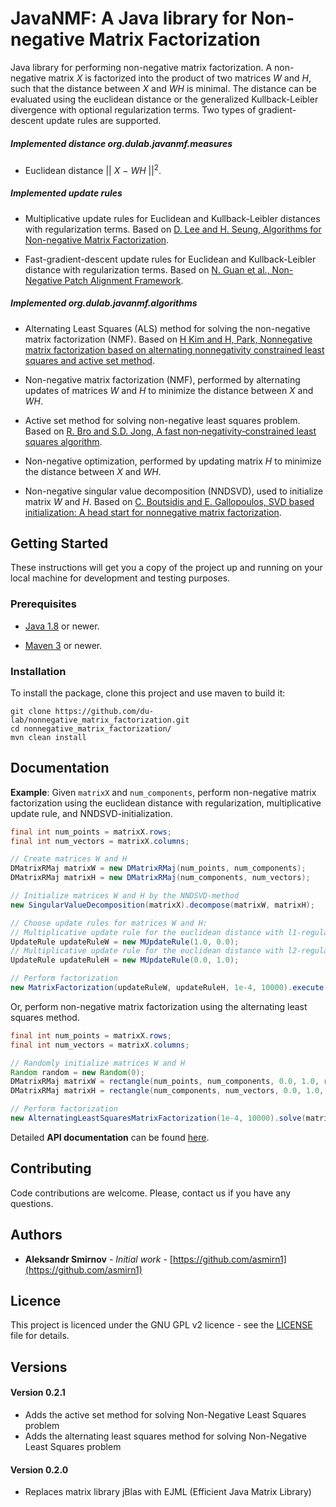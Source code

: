 # JavaNMF: A Java library for Non-negative Matrix Factorization

Java library for performing non-negative matrix factorization. A non-negative matrix *X* is factorized 
into the product of two matrices *W* and *H*, such that the distance between *X* and *WH* is 
minimal. The distance can be evaluated using the euclidean distance or the generalized 
Kullback-Leibler divergence with optional regularization terms. Two types of 
gradient-descent update rules are supported.

##### Implemented distance org.dulab.javanmf.measures

- Euclidean distance || *X* &minus; *WH* ||<sup>2</sup>.

##### Implemented update rules

- Multiplicative update rules for Euclidean and Kullback-Leibler distances with regularization 
terms. Based on [D. Lee and H. Seung, Algorithms for Non-negative Matrix 
Factorization](https://papers.nips.cc/paper/1861-algorithms-for-non-negative-matrix-factorization).

- Fast-gradient-descent update rules for Euclidean and Kullback-Leibler distance with
regularization terms. Based on [N. Guan et al., Non-Negative Patch Alignment 
Framework](http://ieeexplore.ieee.org/document/5936739/).

##### Implemented org.dulab.javanmf.algorithms

- Alternating Least Squares (ALS) method for solving the non-negative matrix factorization (NMF). 
Based on [H Kim and H, Park, Nonnegative matrix factorization based on alternating nonnegativity constrained
least squares and active set method](https://epubs.siam.org/doi/pdf/10.1137/07069239X).

- Non-negative matrix factorization (NMF), performed by alternating updates of matrices *W* and *H* to
minimize the distance between *X* and *WH*.

- Active set method for solving non-negative least squares problem. Based on [R. Bro and S.D. Jong, A fast 
non‐negativity‐constrained least squares algorithm](
https://doi.org/10.1002/(SICI)1099-128X(199709/10)11:5%3C393::AID-CEM483%3E3.0.CO;2-L).

- Non-negative optimization, performed by updating matrix *H* to minimize the distance between 
*X* and *WH*.

- Non-negative singular value decomposition (NNDSVD), used to initialize matrix *W* and *H*. Based on 
[C. Boutsidis and E. Gallopoulos, SVD based initialization: A head start for nonnegative matrix 
factorization](http://www.sciencedirect.com/science/article/pii/S0031320307004359).

##  Getting Started

These instructions will get you a copy of the project up and running on your local machine for 
development and testing purposes.

### Prerequisites

- [Java 1.8](https://java.com/en/download/) or newer.

- [Maven 3](https://maven.apache.org/)  or newer.

### Installation

To install the package, clone this project and use maven to build it:
```
git clone https://github.com/du-lab/nonnegative_matrix_factorization.git
cd nonnegative_matrix_factorization/
mvn clean install
``` 

## Documentation

__Example__: Given `matrixX` and `num_components`, perform non-negative matrix factorization using the euclidean distance with regularization, multiplicative update rule,
and NNDSVD-initialization.

```java
final int num_points = matrixX.rows;
final int num_vectors = matrixX.columns;

// Create matrices W and H
DMatrixRMaj matrixW = new DMatrixRMaj(num_points, num_components);
DMatrixRMaj matrixH = new DMatrixRMaj(num_components, num_vectors);

// Initialize matrices W and H by the NNDSVD-method
new SingularValueDecomposition(matrixX).decompose(matrixW, matrixH);

// Choose update rules for matrices W and H:
// Multiplicative update rule for the euclidean distance with l1-regularization
UpdateRule updateRuleW = new MUpdateRule(1.0, 0.0);
// Multiplicative update rule for the euclidean distance with l2-regularization
UpdateRule updateRuleH = new MUpdateRule(0.0, 1.0);

// Perform factorization
new MatrixFactorization(updateRuleW, updateRuleH, 1e-4, 10000).execute(matrixX, matrixW, matrixH);
```

Or, perform non-negative matrix factorization using the alternating least squares method.
```java
final int num_points = matrixX.rows;
final int num_vectors = matrixX.columns;

// Randomly initialize matrices W and H
Random random = new Random(0);
DMatrixRMaj matrixW = rectangle(num_points, num_components, 0.0, 1.0, random);
DMatrixRMaj matrixH = rectangle(num_components, num_vectors, 0.0, 1.0, random);

// Perform factorization
new AlternatingLeastSquaresMatrixFactorization(1e-4, 10000).solve(matrixX, matrixW, matrixH);
```

Detailed __API documentation__ can be found [here](https://du-lab.github.io/nonnegative_matrix_factorization/).

## Contributing

Code contributions are welcome. Please, contact us if you have any questions.

## Authors

- **Aleksandr Smirnov** - *Initial work* - [https://github.com/asmirn1](https://github.com/asmirn1)

## Licence

This project is licenced under the GNU GPL v2 licence - see the [LICENSE](LICENSE) file for details.

## Versions

#### Version 0.2.1

- Adds the active set method for solving Non-Negative Least Squares problem
- Adds the alternating least squares method for solving Non-Negative Least Squares problem

#### Version 0.2.0
 
- Replaces matrix library jBlas with EJML (Efficient Java Matrix Library)